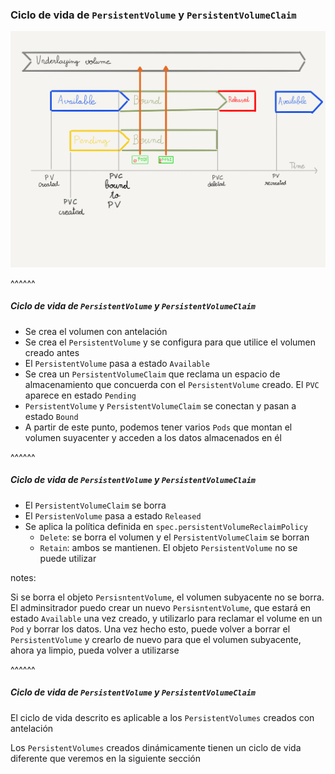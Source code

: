 ### Ciclo de vida de `PersistentVolume` y `PersistentVolumeClaim`

<img alt='PV and PVC lifecycle' src="../../images/lifecycle-of-pv-and-pvc.png" class="r-stretch">

^^^^^^

##### Ciclo de vida de `PersistentVolume` y `PersistentVolumeClaim`

* Se crea el volumen con antelación
* Se crea el `PersistentVolume` y se configura para que utilice el volumen creado antes
* El `PersistentVolume` pasa a estado `Available`
* Se crea un `PersistentVolumeClaim` que reclama un espacio de almacenamiento que 
  concuerda con el `PersistentVolume` creado. El `PVC` aparece en estado `Pending`
* `PersistentVolume` y `PersistentVolumeClaim` se conectan y pasan a estado `Bound`
* A partir de este punto, podemos tener varios `Pods` que montan el volumen suyacenter y acceden 
  a los datos almacenados en él
  
^^^^^^

##### Ciclo de vida de `PersistentVolume` y `PersistentVolumeClaim`

* El `PersistentVolumeClaim` se borra
* El `PersistenVolume` pasa a estado `Released`
* Se aplica la política definida en `spec.persistentVolumeReclaimPolicy`
  * `Delete`: se borra el volumen y el `PersistentVolumeClaim` se borran
  * `Retain`: ambos se mantienen. El objeto `PersistentVolume` no se puede utilizar

notes:

Si se borra el objeto `PersisntentVolume`, el volumen subyacente no se borra. El adminsitrador
puedo crear un nuevo `PersisntentVolume`, que estará en estado `Available` una vez creado,
y utilizarlo para reclamar el volume en un `Pod` y borrar los datos. Una vez hecho esto,
puede volver a borrar el `PersistentVolume` y crearlo de nuevo para que el volumen
subyacente, ahora ya limpio, pueda volver a utilizarse

^^^^^^

##### Ciclo de vida de `PersistentVolume` y `PersistentVolumeClaim`

El ciclo de vida descrito es aplicable a los `PersistentVolumes` creados con
antelación

Los `PersistentVolumes` creados dinámicamente tienen un ciclo de vida diferente
que veremos en la siguiente sección